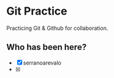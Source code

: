 # Git Practice

Practicing Git &amp; Github for collaboration.

## Who has been here?

- [x] serranoarevalo
- [x] 
